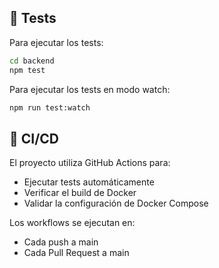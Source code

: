 ## 🧪 Tests

Para ejecutar los tests:

```bash
cd backend
npm test
```

Para ejecutar los tests en modo watch:

```bash
npm run test:watch
```

## 🔄 CI/CD

El proyecto utiliza GitHub Actions para:
- Ejecutar tests automáticamente
- Verificar el build de Docker
- Validar la configuración de Docker Compose

Los workflows se ejecutan en:
- Cada push a main
- Cada Pull Request a main